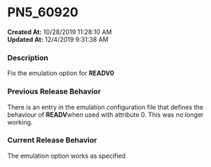 # PN5_60920

**Created At:** 10/28/2019 11:28:10 AM  
**Updated At:** 12/4/2019 9:31:38 AM  


### Description

Fix the emulation option for **READV0**



### Previous Release Behavior

There is an entry in the emulation configuration file that defines the behaviour of **READV**when used with attribute 0. This was no longer working.



### Current Release Behavior

The emulation option works as specified
